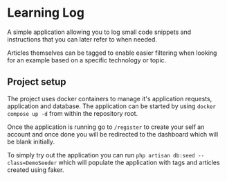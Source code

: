 # Learning Log

A simple application allowing you to log small code snippets and instructions that you can later refer to when needed.

Articles themselves can be tagged to enable easier filtering when looking for an example based on a specific technology or topic.

## Project setup
The project uses docker containers to manage it's application requests, application and database.
The application can be started by using `docker compose up -d` from within the repository root.

Once the application is running go to `/register` to create your self an account and once done you will be redirected to the dashboard which will be blank initially.

To simply try out the application you can run `php artisan db:seed --class=DemoSeeder` which will populate the application with tags and articles created using faker.
